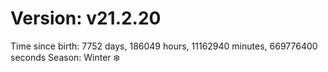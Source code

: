 # Version: v21.2.20
Time since birth: 7752 days, 186049 hours, 11162940 minutes, 669776400 seconds
Season: Winter ❄️
